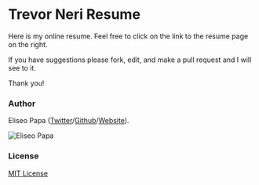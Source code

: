 # Trevor Neri Resume

Here is my online resume. Feel free to click on the link to the resume page on the right.

If you have suggestions please fork, edit, and make a pull request and I will see to it.

Thank you!

### Author

Eliseo Papa ([Twitter](http://twitter.com/elipapa)/[Github](http://github.com/elipapa)/[Website](https://elipapa.github.io)).

![Eliseo Papa](https://s.gravatar.com/avatar/eae1f0c01afda2bed9ce9cb88f6873f6?s=100)

### License

[MIT License](https://github.com/elipapa/markdown-cv/blob/master/LICENSE)
